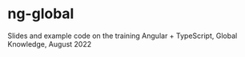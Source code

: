 # ng-global
Slides and example code on the training Angular + TypeScript, Global Knowledge, August 2022
